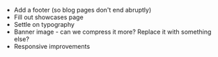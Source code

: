 - Add a footer (so blog pages don't end abruptly)
- Fill out showcases page
- Settle on typography
- Banner image - can we compress it more? Replace it with something else?
- Responsive improvements